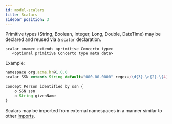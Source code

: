 ```yaml
---
id: model-scalars
title: Scalars
sidebar_position: 3
---
```


Primitive types (String, Boolean, Integer, Long, Double, DateTime) may be declared and reused via a `scalar` declaration.

```
scalar <name> extends <primitive Concerto type> 
   <optional primitive Concerto type meta data>
```

Example:

```js
namespace org.acme.hr@1.0.0
scalar SSN extends String default="000-00-0000" regex=/\d{3}-\d{2}-\{4}+/

concept Person identified by ssn {
    o SSN ssn
    o String givenName
}
```

Scalars may be imported from external namespaces in a manner similar to other [imports](./model-imports.md).
